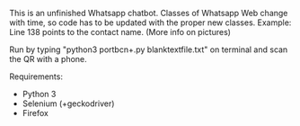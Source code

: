 This is an unfinished Whatsapp chatbot.
Classes of Whatsapp Web change with time, so code has to be updated with the proper new classes. Example: Line 138 points to the contact name. (More info on pictures)

Run by typing "python3 portbcn+.py blanktextfile.txt" on terminal and scan the QR with a phone.

Requirements:
 - Python 3
 - Selenium (+geckodriver)
 - Firefox
